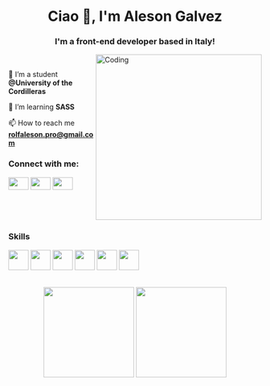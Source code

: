 <h1 align="center">Ciao 👋, I'm Aleson Galvez</h1>
<h3 align="center">I'm a front-end developer based in Italy!</h3>
<img align="right" alt="Coding" width="330" src="https://c.tenor.com/tkhBN6TlHkoAAAAi/bttv-rolling-cat.gif">
<br>

🔭 I’m a student **@University of the Cordilleras**

🌱 I’m learning **SASS**

📫 How to reach me **rolfaleson.pro@gmail.com**


<h3 align="left">Connect with me:</h3>
<p align="left">
<a href="https://twitter.com/alesonnnnnnn" target="_blank"><img align="center" src="https://raw.githubusercontent.com/rahuldkjain/github-profile-readme-generator/master/src/images/icons/Social/twitter.svg"  height="25" width="40" /></a>
<a href="https://www.linkedin.com/in/aleson-galvez-668757202/" target="_blank"><img align="center" src="https://raw.githubusercontent.com/rahuldkjain/github-profile-readme-generator/master/src/images/icons/Social/linked-in-alt.svg" height="25" width="40" /></a>
<a href="https://www.instagram.com/alesondesign/?hl=en" target="_blank"><img align="center" src="https://raw.githubusercontent.com/rahuldkjain/github-profile-readme-generator/master/src/images/icons/Social/instagram.svg"  height="25" width="40" /></a>
</p>

<div style="display: inline-block">
 <h3>Skills</h3>
 <img src="https://cdn.jsdelivr.net/gh/devicons/devicon/icons/html5/html5-original-wordmark.svg" width="40" height="40" align="center"/>
 <img src="https://cdn.jsdelivr.net/gh/devicons/devicon/icons/css3/css3-original-wordmark.svg" width="40" height="40"  align="center" />
 <img src="https://cdn.jsdelivr.net/gh/devicons/devicon/icons/javascript/javascript-original.svg" width="40" height="40" align="center"  />
 <img src="https://cdn.jsdelivr.net/gh/devicons/devicon/icons/sass/sass-original.svg" width="40" height="40"  align="center"  />
 <img src="https://cdn.jsdelivr.net/gh/devicons/devicon/icons/java/java-original-wordmark.svg" width="40" height="40" align="center" />
 <img src="https://cdn.jsdelivr.net/gh/devicons/devicon/icons/python/python-original-wordmark.svg" width="40" height="40"  align="center"  /> 
</div>

<br>
<br>
<br>

<div align="center">
  <img height="180em" src="https://github-readme-stats.vercel.app/api?username=alesonpro&show_icons=true&theme=radical&include_all_commits=true&count_private=true"/>
  <img height="180em" src="https://github-readme-stats.vercel.app/api/top-langs/?username=alesonpro&layout=compact&langs_count=7&theme=radical"/>
</div>








